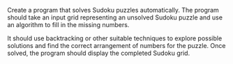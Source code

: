 Create a program that solves Sudoku puzzles automatically. The program should take an input grid representing an unsolved Sudoku puzzle and use an algorithm to fill in the missing numbers.

 

It should use backtracking or other suitable techniques to explore possible solutions and find the correct arrangement of numbers for the puzzle. Once solved, the program should display the completed Sudoku grid.

